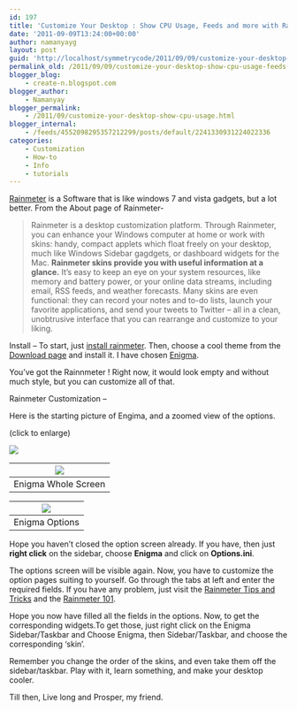```yaml
---
id: 197
title: 'Customize Your Desktop : Show CPU Usage, Feeds and more with Rainmeter'
date: '2011-09-09T13:24:00+00:00'
author: namanyayg
layout: post
guid: 'http://localhost/symmetrycode/2011/09/09/customize-your-desktop-show-cpu-usage-feeds-and-more-with-rainmeter/'
permalink_old: /2011/09/09/customize-your-desktop-show-cpu-usage-feeds-and-more-with-rainmeter/
blogger_blog:
    - create-n.blogspot.com
blogger_author:
    - Namanyay
blogger_permalink:
    - /2011/09/customize-your-desktop-show-cpu-usage.html
blogger_internal:
    - /feeds/4552098295357212299/posts/default/2241330931224022336
categories:
    - Customization
    - How-to
    - Info
    - tutorials
---
```


[Rainmeter](http://rainmeter.net/RainCMS/?q=About) is a Software that is like windows 7 and vista gadgets, but a lot better. From the About page of Rainmeter- 
  
> Rainmeter is a desktop customization platform. Through Rainmeter, you can enhance your Windows computer at home or work with skins: handy, compact applets which float freely on your desktop, much like Windows Sidebar gagdgets, or dashboard widgets for the Mac. **Rainmeter skins provide you with useful information at a glance.** It’s easy to keep an eye on your system resources, like memory and battery power, or your online data streams, including email, RSS feeds, and weather forecasts. Many skins are even functional: they can record your notes and to-do lists, launch your favorite applications, and send your tweets to Twitter – all in a clean, unobtrusive interface that you can rearrange and customize to your liking.

  

Install – 
To start, just [install rainmeter](http://rainmeter.net/RainCMS/).
Then, choose a cool theme from the [Download page](http://rainmeter.net/RainCMS/?q=Downloads) and install it. I have chosen [Enigma](http://rainmeter.net/RainCMS/?q=Suites_Enigma).
  

You’ve got the Rainnmeter ! Right now, it would look empty and without much style, but you can customize all of that.
  

Rainmeter Customization – 
  

Here is the starting picture of Engima, and a zoomed view of the options. 
  

(click to enlarge)

![](http://c.gigcount.com/wildfire/IMP/CXNID=2000002.0NXC/bT*xJmx*PTEzMTU1NzIxMTAzODEmcHQ9MTMxNTU3MjExNDAyNSZwPTEzOTYxJmQ9Jmc9MSZvPTM3YTJkY2U1ZDY1YTRmNmI4NmFh/YmMzNTU4ZGQ5YjhhJm9mPTA=.gif)

| [![](http://preview.shareapic.net/preview7/025367493.png)](http://www.shareapic.net/View-25367493-Create-n.html) |
|---|
| Enigma Whole Screen |

  
  
| [![](http://preview.shareapic.net/preview7/025367494.png)](http://www.shareapic.net/View-25367494-Create-n.html) |
|---|
| Enigma Options    |

Hope you haven’t closed the option screen already. If you have, then just **right click** on the sidebar, choose **Enigma** and click on **Options.ini**. 

The options screen will be visible again. Now, you have to customize the option pages suiting to yourself. Go through the tabs at left and enter the required fields. If you have any problem, just visit the [Rainmeter Tips and Tricks](http://rainmeter.net/RainCMS/?q=TipsAndTricks) and the [Rainmeter 101](http://rainmeter.net/RainCMS/?q=Rainmeter101).  

Hope you now have filled all the fields in the options. Now, to get the corresponding widgets.To get those, just right click on the Enigma Sidebar/Taskbar and Choose Enigma, then Sidebar/Taskbar, and choose the corresponding ‘skin’.   

Remember you change the order of the skins, and even take them off the sidebar/taskbar. Play with it, learn something, and make your desktop cooler.

Till then, Live long and Prosper, my friend.
  

  

